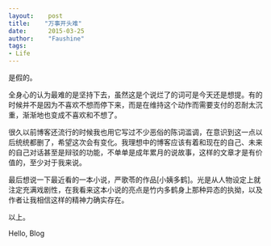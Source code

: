 ```yaml
---
layout:    post
title:    "万事开头难"
date:      2015-03-25
author:    "Faushine"
tags: 
- Life
---
```


是假的。

全身心的认为最难的是坚持下去，虽然这是个说烂了的词可是今天还是想提。有的时候并不是因为不喜欢不想而停下来，而是在维持这个动作而需要支付的忍耐太沉重，渐渐地也变成不喜欢和不想了。

很久以前博客还流行的时候我也用它写过不少恶俗的陈词滥调，在意识到这一点以后统统都删了，希望这次会有变化。我理想中的博客应该有着和现在的自己、未来的自己对话甚至是辩驳的功能，不单单是成年累月的说故事，这样的文章才是有价值的，至少对于我来说。

最后想说一下最近看的一本小说，严歌苓的作品[小姨多鹤]。光是从人物设定上就注定充满戏剧性，在我看来这本小说的亮点是竹内多鹤身上那种异态的执拗，以及作者让我相信这样的精神力确实存在。

以上。

Hello, Blog

